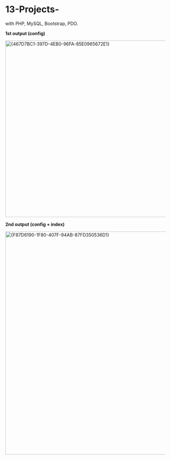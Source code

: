 # 13-Projects-
with PHP, MySQL, Bootstrap, PDO.

**1st output (config)** 


<img width="703" height="554" alt="{467D7BC1-397D-4EB0-96FA-85E0965672E1}" src="https://github.com/user-attachments/assets/cc55c0df-8866-4931-b2d7-fab46d474107" /> 


**2nd output (config + index)**


<img width="1315" height="700" alt="{F87D6190-1F80-407F-94AB-87FD350536D1}" src="https://github.com/user-attachments/assets/3ec5569a-bedb-4ee0-9ea1-2dd5ffe18559" />
